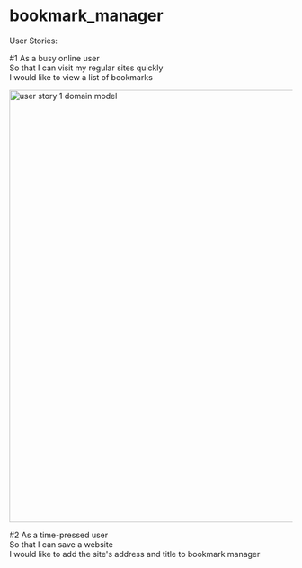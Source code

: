 # bookmark_manager


User Stories:

#1
As a busy online user <br />
So that I can visit my regular sites quickly <br />
I would like to view a list of bookmarks <br />

<img width="767" alt="user story 1 domain model" src="https://user-images.githubusercontent.com/45013014/51850556-dff46080-2319-11e9-9bf9-88ce4e681550.png">

#2
As a time-pressed user <br />
So that I can save a website <br />
I would like to add the site's address and title to bookmark manager <br />
